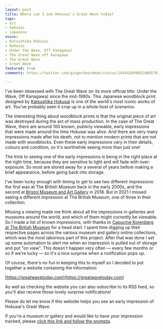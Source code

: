 ```yaml
---
layout: post
title: Where can I see Hokusai's Great Wave today?
tags:
- art
- hokusai
- japanese
nouns:
- Katsushika Hokusai
- Hokusai
- Under the Wave, Off Kanagawa)
- The Great Wave off Kanagawa
- The Great Wave
- Great Wave
featured: true
comments: https://twitter.com/gingerbeardman/status/1645420490524065792

---
```


I've been obsessed with The Great Wave (or its more official title: Under the Wave, Off Kanagawa) since the mid-1990s. This Japanese woodblock print designed by [Katsushika Hokusai](https://en.wikipedia.org/wiki/Hokusai) is one of the world's most iconic works of art. You've probably seen it crop up in a whole host of scenarios.

The interesting thing about woodblock prints is that the original piece of art was destroyed during the act of mass production. In the case of The Great Wave, there are around 100 known, publicly viewable, early impressions that were made around the time Hokusai was alive. And there are very many impressions made after his death, not to mention modern prints that are not made with woodblocks. Even these early impressions vary in their details, colours and condition, so it's worthwhile seeing more than just one!

The trick to seeing one of the early impressions is being in the right place at the right time, because they are sensitive to light and will fade with over-exposure. So most are stored away for a several of years before making a brief appearance, before going back into storage.

I've been lucky enough with timing to get to see two different impressions: the first was at The British Museum back in the early 2000s, and the second at [Bristol Museum and Art Gallery](https://www.bristolmuseums.org.uk/bristol-museum-and-art-gallery/whats-on/hokusai-hiroshige-japanese-prints/) in 2018. But in 2021 I missed seeing a different impression at The British Museum, one of three in their collection.

Missing a viewing made me think about all the impressions in galleries and museums around the world, and which of them might currently be viewable. So I made a list of known impressions, with thanks to [Capucine Korenberg at The British Museum](https://www.britishmuseum.org/sites/default/files/2022-03/korenberg_article-for_hokusai%20_edited_volume_final-2020_accessible.pdf) for a head start. I spent time digging up their respective pages across the various museum and gallery online collections, which was the most laborious part of this project. After that was done I set up some automation to alert me when an impression is pulled out of storage and put "on view". This doesn't happen very often — every few months or so if we're lucky — so it's a nice surprise when a notification pops up.

Of course, there's no fun in keeping this to myself so I decided to put together a website containing the information:

[https://greatwavetoday.com](https://greatwavetoday.com)

As well as checking the website you can also subscribe to its RSS feed, so you'll also receive those lovely surprise notifications!

Please do let me know if this website helps you see an early impression of Hokusai's Great Wave. 

If you're a museum or gallery and would like to have your impression tracked, please [click this link and follow the prompts](https://github.com/gingerbeardman/greatwavetoday/issues/new/choose).